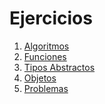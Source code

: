 Ejercicios
==========

1. [Algoritmos](algoritmos/)
1. [Funciones](funciones/)
1. [Tipos Abstractos](tdas/)
1. [Objetos](objetos/)
1. [Problemas](problemas/)
